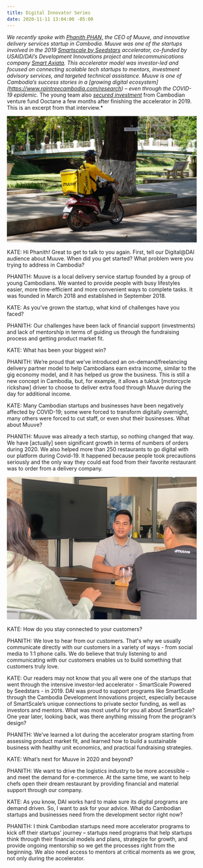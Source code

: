 ```yaml
---
title: Digital Innovator Series
date: 2020-11-11 13:04:00 -05:00
---
```


*We recently spoke with [Phanith PHAN,](https://www.childrenshospitalvanderbilt.org/doctors/barkin-shari) the CEO of Muuve, and innovative delivery services startup in Cambodia. Muuve was one of the startups involved in the 2019 [Smartscale by Seedstars](https://www.smart.com.kh/smartscale-powered-by-seedstars-to-host-its-demo-day-in-phnom-penh/)* *accelerator, co-funded by USAID/DAI’s Development Innovations project and telecommunications company [Smart Axiata](https://www.smart.com.kh/?gclid=Cj0KCQjwreT8BRDTARIsAJLI0KLZGTfnbLbol8X5UuazEsB8sqzo_n9AF92h-QRptDHikMSmCCtMI2caAnohEALw_wcB).* *This accelerator model was investor-led and focused on connecting scalable tech startups to mentors, investment advisory services, and targeted technical assistance. Muuve is one of Cambodia’s success stories in a \[growing digital ecosystem\](https://www.raintreecambodia.com/research) – even through the COVID-19 epidemic.* The young team also *[secured investment](https://e27.co/cambodias-muuve-scores-funding-from-ooctane-to-take-its-food-delivery-service-to-new-cities-20200123/)* from Cambodian venture fund Ooctane a few months after finishing the accelerator in 2019. This is an excerpt from that interview.\*

<!--more-->

![Muuve.jpg](/uploads/Muuve.jpg)

KATE: Hi Phanith! Great to get to talk to you again. First, tell our Digital@DAI audience about Muuve. When did you get started? What problem were you trying to address in Cambodia?

PHANITH: Muuve is a local delivery service startup founded by a group of young Cambodians. We wanted to provide people with busy lifestyles easier, more time-efficient and more convenient ways to complete tasks. It was founded in March 2018 and established in September 2018.

KATE: As you’ve grown the startup, what kind of challenges have you faced?

PHANITH: Our challenges have been lack of financial support (investments) and lack of mentorship in terms of guiding us through the fundraising process and getting product market fit.

KATE: What has been your biggest win?

PHANITH: We’re proud that we’ve introduced an on-demand/freelancing delivery partner model to help Cambodians earn extra income, similar to the gig economy model, and it has helped us grow the business. This is still a new concept in Cambodia, but, for example, it allows a tuktuk \[motorcycle rickshaw\] driver to choose to deliver extra food through Muuve during the day for additional income.

KATE: Many Cambodian startups and businesses have been negatively affected by COVID-19; some were forced to transform digitally overnight, many others were forced to cut staff, or even shut their businesses. What about Muuve?

PHANITH: Muuve was already a tech startup, so nothing changed that way. We have \[actually\] seen significant growth in terms of numbers of orders during 2020. We also helped more than 250 restaurants to go digital with our platform during Covid-19. It happened because people took precautions seriously and the only way they could eat food from their favorite restaurant was to order from a delivery company.

![Muuve 1.jpg](/uploads/Muuve%201.jpg)

KATE: How do you stay connected to your customers?

PHANITH: We love to hear from our customers. That's why we usually communicate directly with our customers in a variety of ways - from social media to 1:1 phone calls. We do believe that truly listening to and communicating with our customers enables us to build something that customers truly love.

KATE: Our readers may not know that you all were one of the startups that went through the intensive investor-led accelerator - SmartScale Powered by Seedstars - in 2019. DAI was proud to support programs like SmartScale through the Cambodia Development Innovations project, especially because of SmartScale’s unique connections to private sector funding, as well as investors and mentors. What was most useful for you all about SmartScale? One year later, looking back, was there anything missing from the program’s design?

PHANITH: We’ve learned a lot during the accelerator program starting from assessing product market fit, and learned how to build a sustainable business with healthy unit economics, and practical fundraising strategies.

KATE: What’s next for Muuve in 2020 and beyond?

PHANITH: We want to drive the logistics industry to be more accessible – and meet the demand for e-commerce. At the same time, we want to help chefs open their dream restaurant by providing financial and material support through our company.

KATE: As you know, DAI works hard to make sure its digital programs are demand driven. So, I want to ask for your advice. What do Cambodian startups and businesses need from the development sector right now?

PHANITH: I think Cambodian startups need more accelerator programs to kick off their startups' journey – startups need programs that help startups think through their financial models and plans, strategize for growth, and provide ongoing mentorship so we get the processes right from the beginning. We also need access to mentors at critical moments as we grow, not only during the accelerator.